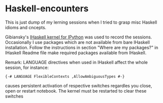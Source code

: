 # Haskell-encounters
This is just dump of my lerning sessions when I tried to grasp misc Haskell idioms and cncepts.

Gibiansky's [IHaskell kernel for IPython](https://github.com/gibiansky/IHaskell) was used to record the sessions.
Occasionally I use packages which are not available from bare IHaskell installation. Follow the instructions in section "Where are my packages?" in IHaskell Readme file make required packages available from IHaskell.

Remark: LANGUAGE directives when used in IHaskell affect the whole session, for instance: 

  `{-# LANGUAGE FlexibleContexts ,AllowAmbiguousTypes #-}`
  
causes persistent activation of respective switches regardles you close, open or restart notebook. The kernel must be restarted to clear these switches
